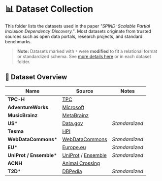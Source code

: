 # 📊 Dataset Collection

This folder lists the datasets used in the paper _"SPIND: Scalable Partial Inclusion Dependency Discovery."_. Most datasets originate from trusted sources such as open data portals, research projects, and standard benchmarks.

> **Note:** Datasets marked with `*` were **modified** to fit a relational format or standardized schema. See [more details here](https://github.com/Jakob-L-M/partial-inclusion-dependencies/tree/main/data) or in each dataset folder.

## 📁 Dataset Overview

| Name                      | Source                                                                 | Notes            |
|---------------------------|------------------------------------------------------------------------|------------------|
| **TPC-H**                 | [TPC](https://www.tpc.org/tpc_documents_current_versions/current_specifications5.asp) |                  |
| **AdventureWorks**        | [Microsoft](https://learn.microsoft.com/en-us/sql/samples/adventureworks-install-configure) |                  |
| **MusicBrainz**           | [MetaBrainz](https://ftp.musicbrainz.org/pub/musicbrainz/data/fullexport/) |              |
| **US***                   | [Data.gov](https://github.com/Jakob-L-M/partial-inclusion-dependencies/blob/main/data/US/README.md) | *Standardized*   |
| **Tesma**                 | [HPI](https://hpi.de/naumann/projects/repeatability/data-profiling/metanome-ind-algorithms.html) |                  |
| **WebDataCommons***       | [WebDataCommons](https://webdatacommons.org/webtables/2015/downloadInstructions.html) | *Standardized*   |
| **EU***                   | [Europe.eu](https://github.com/Jakob-L-M/partial-inclusion-dependencies/blob/main/data/European%20Union/README.md) | *Standardized* |
| **UniProt / Ensemble***  | [UniProt](https://www.uniprot.org) / [Ensemble](https://ftp.ensembl.org/pub/) | *Standardized* |
| **ACNH**                  | [Animal Crossing](https://animalcrossing.nintendo.com/new-horizons/)  |                  |
| **T2D***                  | [DBPedia](https://www.dbpedia.org/)                                   | *Standardized*   |
